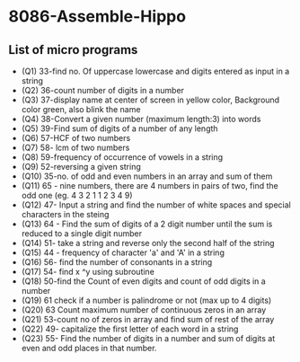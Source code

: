 # 8086-Assemble-Hippo

## List of micro programs
 - (Q1) 33-find no. Of uppercase lowercase and digits entered as input in a string
 - (Q2) 36-count number of digits in a number
 - (Q3) 37-display name at center of screen in yellow color, Background color green, also blink the name
 - (Q4) 38-Convert a given number (maximum length:3) into words
 - (Q5) 39-Find sum of digits of a number of any length
 - (Q6) 57-HCF of two numbers
 - (Q7) 58- lcm of two numbers
 - (Q8) 59-frequency of occurrence of vowels in a string
 - (Q9) 52-reversing a given string
 - (Q10) 35-no. of odd and even numbers in an array and sum of them
 - (Q11) 65 - nine numbers, there are 4 numbers in pairs of two, find the odd one (eg. 4 3 2 1 1 2 3 4 9)
 - (Q12) 47- Input a string and find the number of white spaces and special characters in the steing
 - (Q13) 64 - Find the sum of digits of a 2 digit number until the sum is reduced to a single digit number
 - (Q14) 51- take a string and reverse only the second half of the string
 - (Q15) 44 - frequency of character 'a' and 'A' in a string
 - (Q16) 56- find the number of consonants in a string 
 - (Q17) 54- find x ^y using subroutine
 - (Q18) 50-find the Count of even digits and count of odd digits in a number
 - (Q19) 61 check if a number is palindrome or not (max up to 4 digits)
 - (Q20) 63 Count maximum number of continuous zeros in an array
 - (Q21) 53-count no of zeros in array and find sum of rest of the array
 - (Q22) 49- capitalize the first letter of each word in a string
 - (Q23) 55- Find the number of digits in a number and sum of digits at even and odd places in that number.

